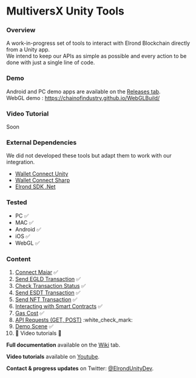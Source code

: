 # MultiversX Unity Tools

### Overview
A work-in-progress set of tools to interact with Elrond Blockchain directly from a Unity app.  
We intend to keep our APIs as simple as possible and every action to be done with just a single line of code. 

### Demo
Android and PC demo apps are available on the [Releases tab](https://github.com/chainofindustry/ElrondUnityDevelopmentTools/releases/).  
WebGL demo : https://chainofindustry.github.io/WebGLBuild/ 

### Video Tutorial
Soon

### External Dependencies
We did not developed these tools but adapt them to work with our integration.
* [Wallet Connect Unity](https://github.com/WalletConnect/WalletConnectUnity)
* [Wallet Connect Sharp](https://github.com/WalletConnect/WalletConnectSharp)
* [Elrond SDK .Net](https://github.com/yann4460/elrond-sdk.dotnet)

### Tested
* PC :white_check_mark:
* MAC :white_check_mark:
* Android :white_check_mark:
* iOS :white_check_mark:
* WebGL :white_check_mark:


### Content
1. [Connect Maiar](https://github.com/chainofindustry/ElrondUnityDevelopmentTools/wiki/Connect-Maiar) :white_check_mark:
2. [Send EGLD Transaction](https://github.com/chainofindustry/ElrondUnityDevelopmentTools/wiki/Send-EGLD-Transaction) :white_check_mark:
3. [Check Transaction Status](https://github.com/chainofindustry/ElrondUnityDevelopmentTools/wiki/Check-Transaction-Status) :white_check_mark:
4. [Send ESDT Transaction](https://github.com/chainofindustry/ElrondUnityDevelopmentTools/wiki/Send-ESDT-Transaction) :white_check_mark:
5. [Send NFT Transaction](https://github.com/chainofindustry/ElrondUnityDevelopmentTools/wiki/Send-NFT-Transaction) :white_check_mark:
6. [Interacting with Smart Contracts](https://github.com/chainofindustry/ElrondUnityDevelopmentTools/wiki/Interacting-with-Smart-Contracts) :white_check_mark:
7. [Gas Cost](https://github.com/chainofindustry/ElrondUnityDevelopmentTools/wiki/Gas-Cost) :white_check_mark:
8. [API Requests (GET, POST)](https://github.com/chainofindustry/ElrondUnityDevelopmentTools/wiki/API-Requests-(GET,-POST)) :white_check_mark:
9. [Demo Scene](https://github.com/chainofindustry/ElrondUnityDevelopmentTools/releases) :white_check_mark:
10. :wrench: Video tutorials :hammer: 


**Full documentation** available on the [Wiki](https://github.com/chainofindustry/ElrondUnityDevelopmentTools/wiki) tab.  

**Video tutorials** available on [Youtube](https://www.youtube.com/channel/UCmvJB1_IobMjYKCNBtuZBog).

**Contact & progress updates** on Twitter: [@ElrondUnityDev](https://twitter.com/ElrondUnityDev).
